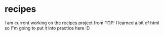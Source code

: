 # recipes
I am current working on the recipes project from TOP!
I learned a bit of html so I"m going to put it into practice
here :D